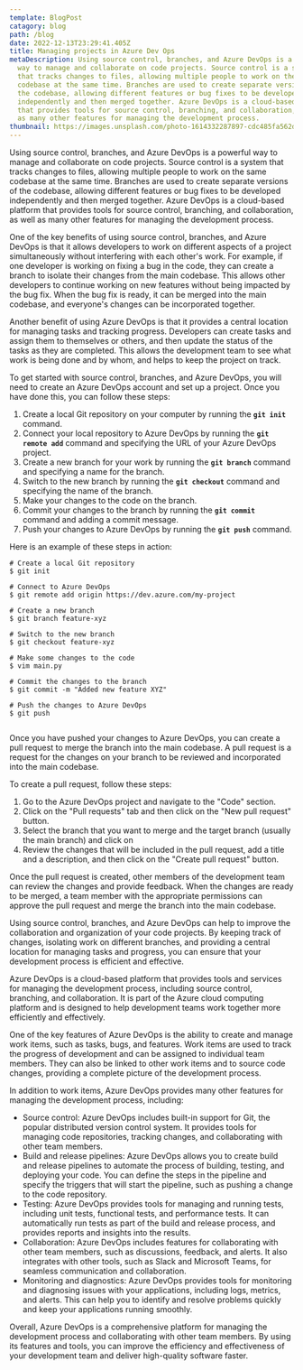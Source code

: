```yaml
---
template: BlogPost
catagory: blog
path: /blog
date: 2022-12-13T23:29:41.405Z
title: Managing projects in Azure Dev Ops
metaDescription: Using source control, branches, and Azure DevOps is a powerful
  way to manage and collaborate on code projects. Source control is a system
  that tracks changes to files, allowing multiple people to work on the same
  codebase at the same time. Branches are used to create separate versions of
  the codebase, allowing different features or bug fixes to be developed
  independently and then merged together. Azure DevOps is a cloud-based platform
  that provides tools for source control, branching, and collaboration, as well
  as many other features for managing the development process.
thumbnail: https://images.unsplash.com/photo-1614332287897-cdc485fa562d?ixlib=rb-4.0.3&ixid=MnwxMjA3fDB8MHxwaG90by1wYWdlfHx8fGVufDB8fHx8&auto=format&fit=crop&w=1170&q=80
---
```

<!--StartFragment-->

Using source control, branches, and Azure DevOps is a powerful way to manage and collaborate on code projects. Source control is a system that tracks changes to files, allowing multiple people to work on the same codebase at the same time. Branches are used to create separate versions of the codebase, allowing different features or bug fixes to be developed independently and then merged together. Azure DevOps is a cloud-based platform that provides tools for source control, branching, and collaboration, as well as many other features for managing the development process.

One of the key benefits of using source control, branches, and Azure DevOps is that it allows developers to work on different aspects of a project simultaneously without interfering with each other's work. For example, if one developer is working on fixing a bug in the code, they can create a branch to isolate their changes from the main codebase. This allows other developers to continue working on new features without being impacted by the bug fix. When the bug fix is ready, it can be merged into the main codebase, and everyone's changes can be incorporated together.

Another benefit of using Azure DevOps is that it provides a central location for managing tasks and tracking progress. Developers can create tasks and assign them to themselves or others, and then update the status of the tasks as they are completed. This allows the development team to see what work is being done and by whom, and helps to keep the project on track.

To get started with source control, branches, and Azure DevOps, you will need to create an Azure DevOps account and set up a project. Once you have done this, you can follow these steps:

1. Create a local Git repository on your computer by running the **`git init`** command.
2. Connect your local repository to Azure DevOps by running the **`git remote add`** command and specifying the URL of your Azure DevOps project.
3. Create a new branch for your work by running the **`git branch`** command and specifying a name for the branch.
4. Switch to the new branch by running the **`git checkout`** command and specifying the name of the branch.
5. Make your changes to the code on the branch.
6. Commit your changes to the branch by running the **`git commit`** command and adding a commit message.
7. Push your changes to Azure DevOps by running the **`git push`** command.

Here is an example of these steps in action:

```
# Create a local Git repository
$ git init

# Connect to Azure DevOps
$ git remote add origin https://dev.azure.com/my-project

# Create a new branch
$ git branch feature-xyz

# Switch to the new branch
$ git checkout feature-xyz

# Make some changes to the code
$ vim main.py

# Commit the changes to the branch
$ git commit -m "Added new feature XYZ"

# Push the changes to Azure DevOps
$ git push


```

Once you have pushed your changes to Azure DevOps, you can create a pull request to merge the branch into the main codebase. A pull request is a request for the changes on your branch to be reviewed and incorporated into the main codebase.

To create a pull request, follow these steps:

1. Go to the Azure DevOps project and navigate to the "Code" section.
2. Click on the "Pull requests" tab and then click on the "New pull request" button.
3. Select the branch that you want to merge and the target branch (usually the main branch) and click on
4. Review the changes that will be included in the pull request, add a title and a description, and then click on the "Create pull request" button.

Once the pull request is created, other members of the development team can review the changes and provide feedback. When the changes are ready to be merged, a team member with the appropriate permissions can approve the pull request and merge the branch into the main codebase.

Using source control, branches, and Azure DevOps can help to improve the collaboration and organization of your code projects. By keeping track of changes, isolating work on different branches, and providing a central location for managing tasks and progress, you can ensure that your development process is efficient and effective.

Azure DevOps is a cloud-based platform that provides tools and services for managing the development process, including source control, branching, and collaboration. It is part of the Azure cloud computing platform and is designed to help development teams work together more efficiently and effectively.

One of the key features of Azure DevOps is the ability to create and manage work items, such as tasks, bugs, and features. Work items are used to track the progress of development and can be assigned to individual team members. They can also be linked to other work items and to source code changes, providing a complete picture of the development process.

In addition to work items, Azure DevOps provides many other features for managing the development process, including:

* Source control: Azure DevOps includes built-in support for Git, the popular distributed version control system. It provides tools for managing code repositories, tracking changes, and collaborating with other team members.
* Build and release pipelines: Azure DevOps allows you to create build and release pipelines to automate the process of building, testing, and deploying your code. You can define the steps in the pipeline and specify the triggers that will start the pipeline, such as pushing a change to the code repository.
* Testing: Azure DevOps provides tools for managing and running tests, including unit tests, functional tests, and performance tests. It can automatically run tests as part of the build and release process, and provides reports and insights into the results.
* Collaboration: Azure DevOps includes features for collaborating with other team members, such as discussions, feedback, and alerts. It also integrates with other tools, such as Slack and Microsoft Teams, for seamless communication and collaboration.
* Monitoring and diagnostics: Azure DevOps provides tools for monitoring and diagnosing issues with your applications, including logs, metrics, and alerts. This can help you to identify and resolve problems quickly and keep your applications running smoothly.

Overall, Azure DevOps is a comprehensive platform for managing the development process and collaborating with other team members. By using its features and tools, you can improve the efficiency and effectiveness of your development team and deliver high-quality software faster.

<!--EndFragment-->